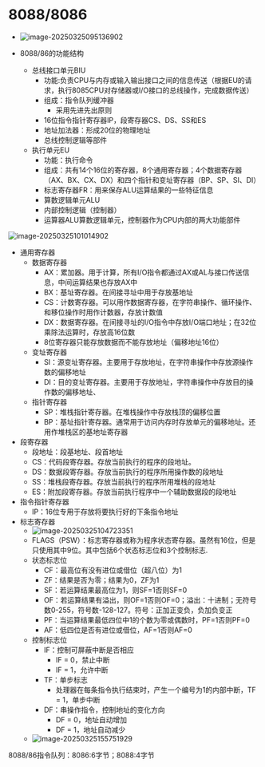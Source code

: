 # 8088/8086

* ![image-20250325095136902](D:\study\lianxi\MyLearningDocuments\images\image-20250325095136902.png)

* 8088/86的功能结构
  * 总线接口单元BIU
    * 功能:负责CPU与内存或输入输出接口之间的信息传送（根据EU的请求，执行8085CPU对存储器或I/O接口的总线操作，完成数据传送）
    * 组成：指令队列缓冲器
      * 采用先进先出原则
    * 16位指令指针寄存器IP，段寄存器CS、DS、SS和ES
    * 地址加法器：形成20位的物理地址
    * 总线控制逻辑等部件
  * 执行单元EU
    * 功能：执行命令
    * 组成：共有14个16位的寄存器，8个通用寄存器；4个数据寄存器（AX、BX、CX、DX）和四个指针和变址寄存器（BP、SP、SI、DI）
    * 标志寄存器FR：用来保存ALU运算结果的一些特征信息
    * 算数逻辑单元ALU
    * 内部控制逻辑（控制器）
    * 运算器ALU算数逻辑单元，控制器作为CPU内部的两大功能部件

![image-20250325101014902](E:\study\lianxi\MyLearningDocuments\images\image-20250325101014902.png)

* 通用寄存器
  * 数据寄存器
    * AX：累加器。用于计算，所有I/O指令都通过AX或AL与接口传送信息，中间运算结果也存放AX中
    * BX：基址寄存器。在间接寻址中用于存放基地址
    * CS：计数寄存器。可以用作数据寄存器，在字符串操作、循环操作、和移位操作时用作计数器，存放计数值
    * DX：数据寄存器。在间接寻址的I/O指令中存放I/O端口地址；在32位乘除法运算时，存放高16位数
    * 8位寄存器只能存放数据而不能存放地址（偏移地址16位）
  * 变址寄存器
    * SI：源变址寄存器。主要用于存放地址，在字符串操作中存放源操作数的偏移地址
    * DI：目的变址寄存器。主要用于存放地址，字符串操作中存放目的操作数的偏移地址、
  * 指针寄存器
    * SP：堆栈指针寄存器。在堆栈操作中存放栈顶的偏移位置
    * BP：基址指针寄存器。通常用于访问内存时存放单元的偏移地址。还用作堆栈区的基地址寄存器
* 段寄存器
  * 段地址：段基地址、段首地址
  * CS：代码段寄存器。存放当前执行的程序的段地址。
  * DS：数据段寄存器。存放当前执行的程序所用操作数的段地址
  * SS：堆栈段寄存器。存放当前执行的程序所用堆栈的段地址
  * ES：附加段寄存器。存放当前执行程序中一个辅助数据段的段地址
* 指令指针寄存器
  * IP：16位专用于存放将要执行好的下条指令地址
* 标志寄存器
  * ![image-20250325104723351](E:\study\lianxi\MyLearningDocuments\images\image-20250325104723351.png)
  * FLAGS（PSW）：标志寄存器或称为程序状态寄存器。虽然有16位，但是只使用其中9位。其中包括6个状态标志位和3个控制标志.
  * 状态标志位
    * CF：最高位有没有进位或借位（超八位）为1
    * ZF：结果是否为零；结果为0，ZF为1
    * SF：若运算结果最高位为1，则SF=1否则SF=0
    * OF：若运算结果有溢出，则OF=1否则OF=0；溢出：十进制；无符号数0-255，符号数-128-127。符号：正加正变负，负加负变正
    * PF：当运算结果最低四位中1的个数为零或偶数时，PF=1否则PF=0
    * AF：低四位是否有进位或借位，AF=1否则AF=0
  * 控制标志位
    * IF：控制可屏蔽中断是否相应
      * IF = 0，禁止中断
      * IF = 1，允许中断
    * TF：单步标志
      * 处理器在每条指令执行结束时，产生一个编号为1的内部中断，TF = 1，单步中断
    * DF：串操作指令，控制地址的变化方向
      * DF = 0，地址自动增加
      * DF = 1，地址自动减少
  * ![image-20250325155751929](E:\study\lianxi\MyLearningDocuments\images\image-20250325155751929.png)

8088/86指令队列：8086:6字节；8088:4字节
